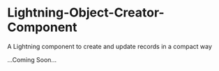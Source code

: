 # Lightning-Object-Creator-Component
A Lightning component to create and update records in a compact way

...Coming Soon...
